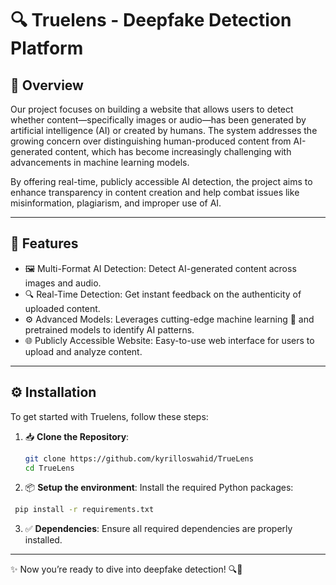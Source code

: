 # 🔍 Truelens - Deepfake Detection Platform 

## 🌟 Overview
Our project focuses on building a website that allows users to detect whether content—specifically images or audio—has been generated by artificial intelligence (AI) or created by humans. The system addresses the growing concern over distinguishing human-produced content from AI-generated content, which has become increasingly challenging with advancements in machine learning models.

By offering real-time, publicly accessible AI detection, the project aims to enhance transparency in content creation and help combat issues like misinformation, plagiarism, and improper use of AI.

---

## 🚀 Features
- 🖼️ Multi-Format AI Detection: Detect AI-generated content across images and audio.
- 🔍 Real-Time Detection: Get instant feedback on the authenticity of uploaded content.
- ⚙️ Advanced Models: Leverages cutting-edge machine learning 🤖 and pretrained models to identify AI patterns.
- 🌐 Publicly Accessible Website: Easy-to-use web interface for users to upload and analyze content.

---

## ⚙️ Installation

To get started with Truelens, follow these steps:

1. 📥 **Clone the Repository**:
   ```bash
   git clone https://github.com/kyrilloswahid/TrueLens
   cd TrueLens
   ```

2. 📦 **Setup the environment**:
Install the required Python packages:
  ```bash
   pip install -r requirements.txt
  ```

3. ✅ **Dependencies**:
Ensure all required dependencies are properly installed.

---

✨ Now you’re ready to dive into deepfake detection! 🔍👀

